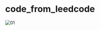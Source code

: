 # code_from_leedcode
![01](https://user-images.githubusercontent.com/58178715/229274147-ebb6e629-1d6c-4d5e-a10d-fd87e2d0d206.png)
